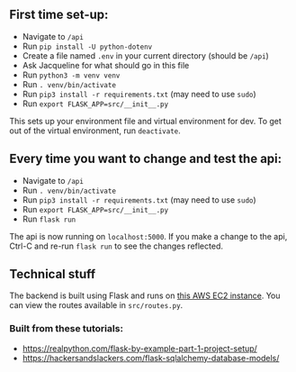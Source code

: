 ## First time set-up:
* Navigate to `/api`
* Run `pip install -U python-dotenv`
* Create a file named `.env` in your current directory (should be `/api`)
* Ask Jacqueline for what should go in this file
* Run `python3 -m venv venv`
* Run `. venv/bin/activate`
* Run `pip3 install -r requirements.txt` (may need to use `sudo`)
* Run `export FLASK_APP=src/__init__.py`

This sets up your environment file and virtual environment for dev.  To get out of the virtual environment, run `deactivate`.

## Every time you want to change and test the api:
* Navigate to `/api`
* Run `. venv/bin/activate`
* Run `pip3 install -r requirements.txt` (may need to use `sudo`)
* Run `export FLASK_APP=src/__init__.py`
* Run `flask run`

The api is now running on `localhost:5000`.
If you make a change to the api, Ctrl-C and re-run `flask run` to see the changes reflected.

## Technical stuff
The backend is built using Flask and runs on [this AWS EC2 instance](http://ec2-3-136-159-241.us-east-2.compute.amazonaws.com:5000/).
You can view the routes available in `src/routes.py`.

### Built from these tutorials:
* https://realpython.com/flask-by-example-part-1-project-setup/
* https://hackersandslackers.com/flask-sqlalchemy-database-models/
